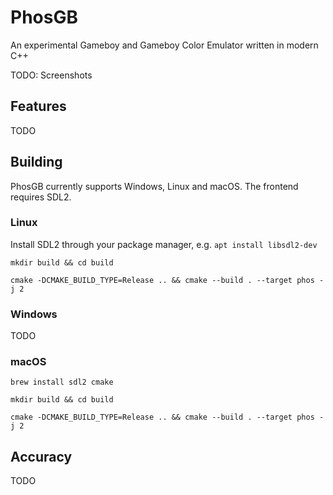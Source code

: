 # PhosGB

An experimental Gameboy and Gameboy Color Emulator written in modern C++

TODO: Screenshots

## Features

TODO

## Building

PhosGB currently supports Windows, Linux and macOS. The frontend requires SDL2.

### Linux

Install SDL2 through your package manager, e.g. ```apt install libsdl2-dev```

``` mkdir build && cd build ```

``` cmake -DCMAKE_BUILD_TYPE=Release .. && cmake --build . --target phos -j 2 ```

### Windows

TODO

### macOS

``` brew install sdl2 cmake ```

``` mkdir build && cd build ```

``` cmake -DCMAKE_BUILD_TYPE=Release .. && cmake --build . --target phos -j 2 ```

## Accuracy

TODO


